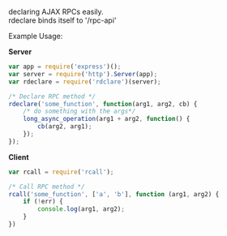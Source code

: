 declaring AJAX RPCs easily.  
rdeclare binds itself to '/rpc-api' 

Example Usage:

**Server**
```js
var app = require('express')();
var server = require('http').Server(app);
var rdeclare = require('rdclare')(server);

/* Declare RPC method */
rdeclare('some_function', function(arg1, arg2, cb) {
    /* do something with the args*/
    long_async_operation(arg1 + arg2, function() {
        cb(arg2, arg1);
    });
});    

```

**Client**
```js
var rcall = require('rcall'); 

/* Call RPC method */
rcall('some_function', ['a', 'b'], function (arg1, arg2) {
    if (!err) {
        console.log(arg1, arg2);
    }
})
```


